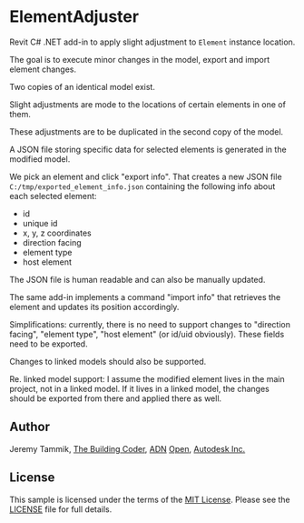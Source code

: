 # ElementAdjuster

Revit C# .NET add-in to apply slight adjustment to `Element` instance location.

The goal is to execute minor changes in the model, export and import element changes.

Two copies of an identical model exist.

Slight adjustments are mode to the locations of certain elements in one of them.

These adjustments are to be duplicated in the second copy of the model.

A JSON file storing specific data for selected elements is generated in the modified model.

We pick an element and click "export info". 
That creates a new JSON file `C:/tmp/exported_element_info.json` containing the following info about each selected element:

- id
- unique id
- x, y, z coordinates
- direction facing
- element type
- host element

The JSON file is human readable and can also be manually updated.

The same add-in implements a command "import info" that retrieves the element and updates its position accordingly.

Simplifications: currently, there is no need to support changes to "direction facing", "element type", "host element" (or id/uid obviously).
These fields need to be exported.

Changes to linked models should also be supported.

Re. linked model support:
I assume the modified element lives in the main project, not in a linked model.
If it lives in a linked model, the changes should be exported from there and applied there as well.



## Author

Jeremy Tammik, [The Building Coder](http://thebuildingcoder.typepad.com), [ADN](http://www.autodesk.com/adn) [Open](http://www.autodesk.com/adnopen), [Autodesk Inc.](http://www.autodesk.com)


## License

This sample is licensed under the terms of the [MIT License](http://opensource.org/licenses/MIT).
Please see the [LICENSE](LICENSE) file for full details.


